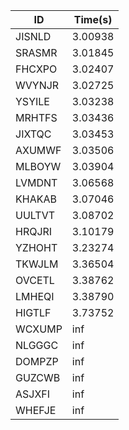 |ID|Time(s)|
|-|-|
|JISNLD|3.00938|
|SRASMR|3.01845|
|FHCXPO|3.02407|
|WVYNJR|3.02725|
|YSYILE|3.03238|
|MRHTFS|3.03436|
|JIXTQC|3.03453|
|AXUMWF|3.03506|
|MLBOYW|3.03904|
|LVMDNT|3.06568|
|KHAKAB|3.07046|
|UULTVT|3.08702|
|HRQJRI|3.10179|
|YZHOHT|3.23274|
|TKWJLM|3.36504|
|OVCETL|3.38762|
|LMHEQI|3.38790|
|HIGTLF|3.73752|
|WCXUMP|inf|
|NLGGGC|inf|
|DOMPZP|inf|
|GUZCWB|inf|
|ASJXFI|inf|
|WHEFJE|inf|

